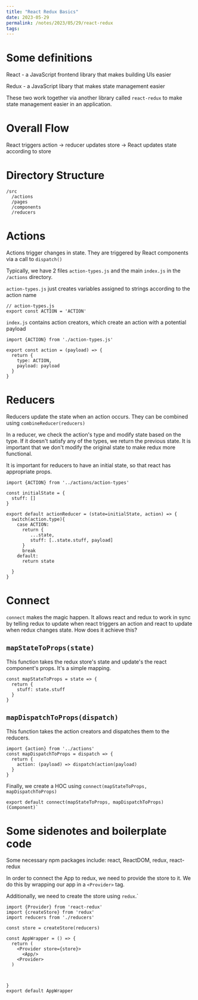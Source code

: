 ```yaml
---
title: "React Redux Basics"
date: 2023-05-29
permalink: /notes/2023/05/29/react-redux
tags:
--- 
```


# Some definitions

React - a JavaScript frontend library that makes building UIs easier

Redux - a JavaScript libary that makes state management easier

These two work together via another library called `react-redux` to make
state management easier in an application.

# Overall Flow

React triggers action -> reducer updates store -> React updates state according to store

# Directory Structure
```
/src
  /actions
  /pages
  /components
  /reducers
```

# Actions
Actions trigger changes in state. They are triggered by React components via a call to `dispatch()`

Typically, we have 2 files `action-types.js` and the main `index.js` in the `/actions` directory. 

`action-types.js` just creates variables assigned to strings according to the action name

```
// action-types.js
export const ACTION = 'ACTION'
```

`index.js` contains action creators, which create an action with a potential payload
```
import {ACTION} from './action-types.js'

export const action = (payload) => {
  return {
    type: ACTION,
    payload: payload
  }
}
```

# Reducers
Reducers update the state when an action occurs. They can be combined using `combineReducer(reducers)`

In a reducer, we check the action's type and modify state based on the type. If it doesn't satisfy any of
the types, we return the previous state. It is important that we don't modify the original state
to make redux more functional.

It is important for reducers to have an initial state, so that react has appropriate props.


```
import {ACTION} from '../actions/action-types'

const initialState = {
  stuff: []
}

export default actionReducer = (state=initialState, action) => {
  switch(action.type){
    case ACTION:
      return {
         ...state,
         stuff: [..state.stuff, payload]
      }
      break
    default:
      return state

  }
}
```

# Connect
`connect` makes the magic happen. It allows react and redux to work in sync by telling redux to update when react triggers an action and react to update when redux changes state. How does it achieve this?

## `mapStateToProps(state)`
This function takes the redux store's state and update's the react component's props. It's a simple mapping.

```
const mapStateToProps = state => {
  return {
    stuff: state.stuff
  }
}
```

## `mapDispatchToProps(dispatch)`
This function takes the action creators and dispatches them to the reducers.

```
import {action} from '../actions'
const mapDispatchToProps = dispatch => {
  return {
    action: (payload) => dispatch(action(payload)
  }
}
```

Finally, we create a HOC using `connect(mapStateToProps, mapDispatchToProps)`

```
export default connect(mapStateToProps, mapDispatchToProps)(Component)`
```

# Some sidenotes and boilerplate code

Some necessary npm packages include: react, ReactDOM, redux, react-redux

In order to connect the App to redux, we need to provide the store to it. We do this by wrapping our app in 
a `<Provider>` tag.

Additionally, we need to create the store using `redux`.`

```
import {Provider} from 'react-redux'
import {createStore} from 'redux'
import reducers from './reducers'

const store = createStore(reducers)

const AppWrapper = () => {
  return (
    <Provider store={store}>
      <App/>
    <Provider>
  )



}
export default AppWrapper
```
